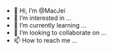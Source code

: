 - 👋 Hi, I’m @MacJei
- 👀 I’m interested in ...
- 🌱 I’m currently learning ...
- 💞️ I’m looking to collaborate on ...
- 📫 How to reach me ...

<!---
MacJei/MacJei is a ✨ special ✨ repository because its `README.md` (this file) appears on your GitHub profile.
You can click the Preview link to take a look at your changes.
--->
